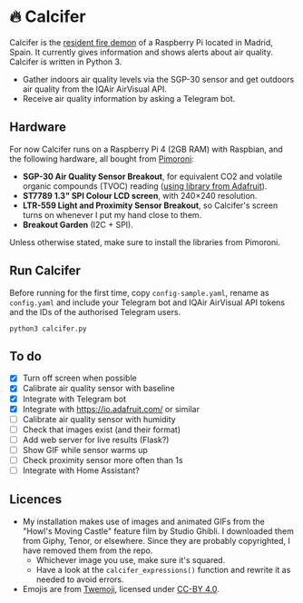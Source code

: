 # 🔥 Calcifer

Calcifer is the [resident fire demon](https://howlscastle.fandom.com/wiki/Calcifer) of a Raspberry Pi located in Madrid, Spain. It currently gives information and shows alerts about air quality. Calcifer is written in Python 3.

* Gather indoors air quality levels via the SGP-30 sensor and get outdoors air quality from the IQAir AirVisual API.
* Receive air quality information by asking a Telegram bot.

## Hardware

For now Calcifer runs on a Raspberry Pi 4 (2GB RAM) with Raspbian, and the following hardware, all bought from [Pimoroni](https://shop.pimoroni.com/):

- **SGP-30 Air Quality Sensor Breakout**, for equivalent CO2 and volatile organic compounds (TVOC) reading ([using library from Adafruit](https://learn.adafruit.com/adafruit-sgp30-gas-tvoc-eco2-mox-sensor/circuitpython-wiring-test)).
- **ST7789 1.3" SPI Colour LCD screen**, with 240×240 resolution.
- **LTR-559 Light and Proximity Sensor Breakout**, so Calcifer's screen turns on whenever I put my hand close to them.
- **Breakout Garden** (I2C + SPI).

Unless otherwise stated, make sure to install the libraries from Pimoroni.

## Run Calcifer

Before running for the first time, copy `config-sample.yaml`, rename as `config.yaml` and include your Telegram bot and IQAir AirVisual API tokens and the IDs of the authorised Telegram users.

`python3 calcifer.py`

## To do

- [x] Turn off screen when possible
- [x] Calibrate air quality sensor with baseline
- [x] Integrate with Telegram bot
- [x] Integrate with https://io.adafruit.com/ or similar
- [ ] Calibrate air quality sensor with humidity
- [ ] Check that images exist (and their format)
- [ ] Add web server for live results (Flask?)
- [ ] Show GIF while sensor warms up
- [ ] Check proximity sensor more often than 1s
- [ ] Integrate with Home Assistant?

## Licences

- My installation makes use of images and animated GIFs from the "Howl's Moving Castle" feature film by Studio Ghibli. I downloaded them from Giphy, Tenor, or elsewhere. Since they are probably copyrighted, I have removed them from the repo.
  - Whichever image you use, make sure it's squared.
  - Have a look at the `calcifer_expressions()` function and rewrite it as needed to avoid errors.
- Emojis are from [Twemoji](https://twemoji.twitter.com/), licensed under [CC-BY 4.0](https://creativecommons.org/licenses/by/4.0/).
